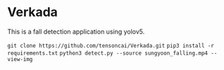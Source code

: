 # Verkada

This is a fall detection application using yolov5. 

`git clone https://github.com/tensoncai/Verkada.git`
`pip3 install -r requirements.txt`
`python3 detect.py --source sungyoon_falling.mp4 --view-img`
